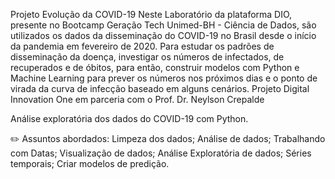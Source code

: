 Projeto Evolução da COVID-19
Neste Laboratório da plataforma DIO, presente no Bootcamp Geração Tech Unimed-BH - Ciência de Dados, são utilizados os dados da disseminação do COVID-19 no Brasil desde o início da pandemia em fevereiro de 2020. Para estudar os padrões de disseminação da doença, investigar os números de infectados, de recuperados e de óbitos, para então, construir modelos com Python e Machine Learning para prever os números nos próximos dias e o ponto de virada da curva de infecção baseado em alguns cenários. Projeto Digital Innovation One em parceria com o Prof. Dr. Neylson Crepalde

Análise exploratória dos dados do COVID-19 com Python.

✏️ Assuntos abordados:
 Limpeza dos dados;
 Análise de dados;
 Trabalhando com Datas;
 Visualização de dados;
 Análise Exploratória de dados;
 Séries temporais;
 Criar modelos de predição.